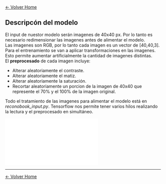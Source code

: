 [<- Volver Home](../README.md)  


## Descripcón del modelo


El input de nuestor modelo serán imagenes de 40x40 px. Por lo tanto es necesario redimensionar las 
imagenes antes de alimentar el modelo.  
Las imagenes son RGB, por lo tanto cada imagen es un vector de [40,40,3].  
Para el entrenamiento se van a aplicar transformaciones en las imagenes. Esto permite aumentar artificialmente la cantidad de imagenes distintas.  
El **preprocesado** de cada imagen incluye:
- Alterar aleatoriamente el contraste.
- Alterar aleatoriamente el matiz.
- Alterar aleatoriamente la saturación.
- Recortar aleatoriamente un porcion de la imagen de 40x40 que represente el 70% y el 100% de la imagen original.

Todo el tratamiento de las imagenes para alimentar el modelo está en *reconobook_input.py*. Tensorflow nos permite tener varios hilos realizando la lectura y el preprocesado en simultáneo.

![modelo](../README.md)  



***
[<- Volver Home](../README.md)  

